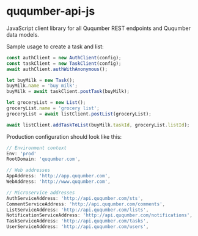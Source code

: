 # ququmber-api-js
JavaScript client library for all Ququmber REST endpoints and Ququmber data models.

Sample usage to create a task and list:
```javascript
const authClient = new AuthClient(config);
const taskClient = new TaskClient(config);
await authClient.authWithAnonymous();

let buyMilk = new Task();
buyMilk.name = 'buy milk';
buyMilk = await taskClient.postTask(buyMilk);

let groceryList = new List();
groceryList.name = 'grocery list';
groceryList = await listClient.postList(groceryList);

await listClient.addTaskToList(buyMilk.taskId, groceryList.listId);
```

Production configuration should look like this:
```javascript
// Environment context
Env: 'prod'
RootDomain: 'ququmber.com',

// Web addresses
AppAddress: 'http://app.ququmber.com',
WebAddress: 'http://www.ququmber.com',

// Microservice addresses
AuthServiceAddress: 'http://api.ququmber.com/sts',
CommentServiceAddress: 'http://api.ququmber.com/comments',
ListServiceAddress: 'http://api.ququmber.com/lists',
NotificationServiceAddress: 'http://api.ququmber.com/notifications',
TaskServiceAddress: 'http://api.ququmber.com/tasks',
UserServiceAddress: 'http://api.ququmber.com/users',

```
